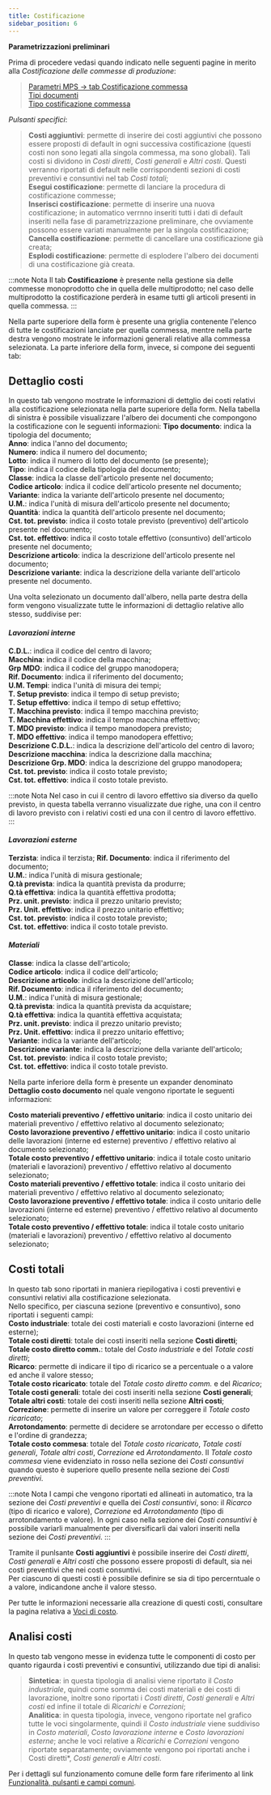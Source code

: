 ```yaml
---
title: Costificazione
sidebar_position: 6
---
```


**Parametrizzazioni preliminari**   

Prima di procedere vedasi quando indicato nelle seguenti pagine in merito alla *Costificazione delle commesse di produzione*:    

> [Parametri MPS -> tab Costificazione commessa](/docs/configurations/parameters/production/mps-parameters)     
> [Tipi documenti](/docs/configurations/tables/production/documents-types)     
> [Tipo costificazione commessa](/docs/configurations/tables/production/production-job-order-cost-type)     

*Pulsanti specifici*:
 
> **Costi aggiuntivi**: permette di inserire dei costi aggiuntivi che possono essere proposti di default in ogni successiva costificazione (questi costi non sono legati alla singola commessa, ma sono globali). Tali costi si dividono in *Costi diretti*, *Costi generali* e *Altri costi*. Questi verranno riportati di default nelle corrispondenti sezioni di costi preventivi e consuntivi nel tab *Costi totali*;     
> **Esegui costificazione**: permette di lanciare la procedura di costificazione commesse;    
> **Inserisci costificazione**: permette di inserire una nuova costificazione; in automatico verrnno inseriti tutti i dati di default inseriti nella fase di parametrizzazione preliminare, che ovviamente possono essere variati manualmente per la singola costificazione;     
> **Cancella costificazione**: permette di cancellare una costificazione già creata;     
> **Esplodi costificazione**: permette di esplodere l'albero dei documenti di una costificazione già creata. 

:::note Nota
Il tab **Costificazione** è presente nella gestione sia delle commesse monoprodotto che in quella delle multiprodotto; nel caso delle multiprodotto la costificazione perderà in esame tutti gli articoli presenti in quella commessa.
::: 

Nella parte superiore della form è presente una griglia contenente l'elenco di tutte le costificazioni lanciate per quella commessa, mentre nella parte destra vengono mostrate le informazioni generali relative alla commessa selezionata.
La parte inferiore della form, invece, si compone dei seguenti tab:

## Dettaglio costi

In questo tab vengono mostrate le informazioni di dettglio dei costi relativi alla costificazione selezionata nella parte superiore della form.
Nella tabella di sinistra è possibile visualizzare l'albero dei documenti che compongono la costificazione con le seguenti informazioni:
**Tipo documento**: indica la tipologia del documento;    
**Anno**: indica l'anno del documento;     
**Numero**: indica il numero del documento;     
**Lotto**: indica il numero di lotto del documento (se presente);     
**Tipo**: indica il codice della tipologia del documento;    
**Classe**: indica la classe dell'articolo presente nel documento;     
**Codice articolo**: indica il codice dell'articolo presente nel documento;    
**Variante**: indica la variante dell'articolo presente nel documento;      
**U.M.**: indica l'unità di misura dell'articolo presente nel documento;      
**Quantità**: indica la quantità dell'articolo presente nel documento;      
**Cst. tot. previsto**: indica il costo totale previsto (preventivo) dell'articolo presente nel documento;      
**Cst. tot. effettivo**: indica il costo totale effettivo (consuntivo) dell'articolo presente nel documento;      
**Descrizione articolo**: indica la descrizione dell'articolo presente nel documento;      
**Descrizione variante**: indica la descrizione della variante dell'articolo presente nel documento.      

Una volta selezionato un documento dall'albero, nella parte destra della form vengono visualizzate tutte le informazioni di dettaglio relative allo stesso, suddivise per:

#### *Lavorazioni interne*  

**C.D.L.**: indica il codice del centro di lavoro;    
**Macchina**: indica il codice della macchina;     
**Grp MDO**: indica il codice del gruppo manodopera;     
**Rif. Documento**: indica il riferimento del documento;    
**U.M. Tempi**: indica l'unità di misura dei tempi;    
**T. Setup previsto**: indica il tempo di setup previsto;     
**T. Setup effettivo**: indica il tempo di setup effettivo;    
**T. Macchina previsto**: indica il tempo macchina previsto;    
**T. Macchina effettivo**: indica il tempo macchina effettivo;     
**T. MDO previsto**: indica il tempo manodopera previsto;    
**T. MDO effettivo**: indica il tempo manodopera effettivo;    
**Descrizione C.D.L.**: indica la descrizione dell'articolo del centro di lavoro; 
**Descrizione macchina**: indica la descrizione dalla macchina;     
**Descrizione Grp. MDO**: indica la descrizione del gruppo manodopera;        
**Cst. tot. previsto**: indica il costo totale previsto;    
**Cst. tot. effettivo**: indica il costo totale previsto. 

:::note Nota
Nel caso in cui il centro di lavoro effettivo sia diverso da quello previsto, in questa tabella verranno visualizzate due righe, una con il centro di lavoro previsto con i relativi costi ed una con il centro di lavoro effettivo. 
::: 

#### *Lavorazioni esterne*

**Terzista**: indica il terzista; 
**Rif. Documento**: indica il riferimento del documento;    
**U.M.**: indica l'unità di misura gestionale;    
**Q.tà prevista**: indica la quantità prevista da produrre;    
**Q.tà effettiva**: indica la quantità effettiva prodotta;    
**Prz. unit. previsto**: indica il prezzo unitario previsto;    
**Prz. Unit. effettivo**: indica il prezzo unitario effettivo;    
**Cst. tot. previsto**: indica il costo totale previsto;    
**Cst. tot. effettivo**: indica il costo totale previsto.    

#### *Materiali*    

**Classe**: indica la classe dell'articolo;     
**Codice articolo**: indica il codice dell'articolo;    
**Descrizione articolo**: indica la descrizione dell'articolo;      
**Rif. Documento**: indica il riferimento del documento;    
**U.M.**: indica l'unità di misura gestionale;    
**Q.tà prevista**: indica la quantità prevista da acquistare;    
**Q.tà effettiva**: indica la quantità effettiva acquistata;    
**Prz. unit. previsto**: indica il prezzo unitario previsto;    
**Prz. Unit. effettivo**: indica il prezzo unitario effettivo;     
**Variante**: indica la variante dell'articolo;     
**Descrizione variante**: indica la descrizione della variante dell'articolo;   
**Cst. tot. previsto**: indica il costo totale previsto;    
**Cst. tot. effettivo**: indica il costo totale previsto.   

Nella parte inferiore della form è presente un expander denominato **Dettaglio costo documento** nel quale vengono riportate le seguenti informazioni:

**Costo materiali preventivo / effettivo unitario**: indica il costo unitario dei materiali preventivo / effettivo relativo al documento selezionato;    
**Costo lavorazione preventivo / effettivo unitario**: indica il costo unitario delle lavorazioni (interne ed esterne) preventivo / effettivo relativo al documento selezionato;  
**Totale costo preventivo / effettivo unitario**: indica il totale costo unitario (materiali e lavorazioni) preventivo / effettivo relativo al documento selezionato;    
**Costo materiali preventivo / effettivo totale**: indica il costo unitario dei materiali preventivo / effettivo relativo al documento selezionato;    
**Costo lavorazione preventivo / effettivo totale**: indica il costo unitario delle lavorazioni (interne ed esterne) preventivo / effettivo relativo al documento selezionato;  
**Totale costo preventivo / effettivo totale**: indica il totale costo unitario (materiali e lavorazioni) preventivo / effettivo relativo al documento selezionato;  

## Costi totali

In questo tab sono riportati in maniera riepilogativa i costi preventivi e consuntivi relativi alla costificazione selezionata.     
Nello specifico, per ciascuna sezione (preventivo e consuntivo), sono riportati i seguenti campi:     
**Costo industriale**: totale dei costi materiali e costo lavorazioni (interne ed esterne);     
**Totale costi diretti**: totale dei costi inseriti nella sezione **Costi diretti**;    
**Totale costo diretto comm.**: totale del *Costo industriale* e del *Totale costi diretti*;     
**Ricarco**: permette di indicare il tipo di ricarico se a percentuale o a valore ed anche il valore stesso;    
**Totale costo ricaricato**: totale del *Totale costo diretto comm.* e del *Ricarico*;     
**Totale costi generali**: totale dei costi inseriti nella sezione **Costi generali**;      
**Totale altri costi**: totale dei costi inseriti nella sezione **Altri costi**;     
**Correzione**: permette di inserire un valore per correggere il *Totale costo ricaricato*;      
**Arrotondamento**: permette di decidere se arrotondare per eccesso o difetto e l'ordine di grandezza;     
**Totale costo commesa**: totale del *Totale costo ricaricato*, *Totale costi generali*, *Totale altri costi*, *Correzione* ed *Arrotondamento*. Il *Totale costo commesa* viene evidenziato in rosso nella sezione dei *Costi consuntivi* quando questo è superiore quello presente nella sezione dei *Costi preventivi*.           

:::note Nota
I campi che vengono riportati ed allineati in automatico, tra la sezione dei *Costi preventivi* e quella dei *Costi consuntivi*, sono: il *Ricarco* (tipo di ricarico e valore), *Correzione* ed *Arrotondamento* (tipo di arrotondamento e valore). In ogni caso nella sezione dei *Costi consuntivi* è possibile variarli manualmente per diversificarli dai valori inseriti nella sezione dei *Costi preventivi*.
::: 

Tramite il punlsante **Costi aggiuntivi** è possibile inserire dei *Costi diretti*, *Costi generali* e *Altri costi* che possono essere proposti di default, sia nei costi preventivi che nei costi consuntivi.      
Per ciascuno di questi costi è possibile definire se sia di tipo percerntuale o a valore, indicandone anche il valore stesso.    

Per tutte le informazioni necessarie alla creazione di questi costi, consultare la pagina relativa a [Voci di costo](/docs/configurations/tables/general-settings/cost-elements).         

## Analisi costi

In questo tab vengono messe in evidenza tutte le componenti di costo per quanto rigaurda i costi preventivi e consuntivi, utilizzando due tipi di analisi:      

> **Sintetica**: in questa tipologia di analisi viene riportato il *Costo industriale*, quindi come somma dei costi materiali e dei costi di lavorazione, inoltre sono riportati i *Costi diretti*, *Costi generali* e *Altri costi* ed infine il totale di *Ricarichi* e *Correzioni*;     
> **Analitica**: in questa tipologia, invece, vengono riportate nel grafico tutte le voci singolarmente, quindi il *Costo industriale* viene suddiviso in *Costo materiali*, *Costo lavorazione interne* e *Costo lavorazioni esterne*; anche le voci relative a *Ricarichi* e *Correzioni* vengono riportate separatamente; ovviamente vengono poi riportati anche i Costi diretti*, *Costi generali* e *Altri costi*.       

Per i dettagli sul funzionamento comune delle form fare riferimento al link [Funzionalità, pulsanti e campi comuni](/docs/guide/common).
